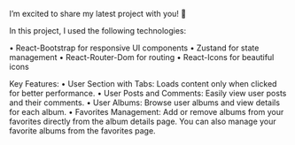 I’m excited to share my latest project with you! 🚀

In this project, I used the following technologies:

• React-Bootstrap for responsive UI components
• Zustand for state management
• React-Router-Dom for routing
• React-Icons for beautiful icons

Key Features:
• User Section with Tabs: Loads content only when clicked for better performance.
• User Posts and Comments: Easily view user posts and their comments.
• User Albums: Browse user albums and view details for each album.
• Favorites Management: Add or remove albums from your favorites directly from the album details page. You can also manage your favorite albums from the favorites page.
